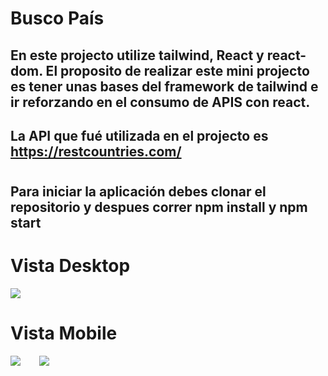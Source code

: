 # Busco País
## En este projecto utilize tailwind, React y react-dom. El proposito de realizar este mini projecto es tener unas bases del framework de tailwind e ir reforzando en el consumo de APIS con react.
## La API que fué utilizada en el projecto es https://restcountries.com/
#
## Para iniciar la aplicación debes clonar el repositorio y despues correr npm install y npm start
#
# Vista Desktop
![](https://i.imgur.com/4Rm0m6i.png)
#
# Vista Mobile
<div style='display: flex; gap: 30px'>
  <img src='https://i.imgur.com/mby4Ex8.png'>
  <img src='https://i.imgur.com/eqwTdR4.png'>
</div>